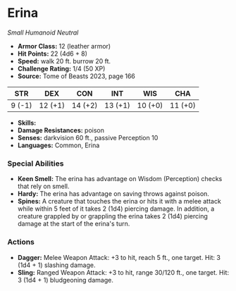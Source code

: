 # Erina

*Small* *Humanoid* *Neutral*

- **Armor Class:** 12 (leather armor)
- **Hit Points:** 22 (4d6 + 8)
- **Speed:** walk 20 ft. burrow 20 ft.
- **Challenge Rating:** 1/4 (50 XP)
- **Source:** Tome of Beasts 2023, page 166

| STR | DEX | CON | INT | WIS | CHA |
| --- | --- | --- | --- | --- | --- |
| 9 (-1) | 12 (+1) | 14 (+2) | 13 (+1) | 10 (+0) | 11 (+0) |

- **Skills:** 
- **Damage Resistances:** poison
- **Senses:** darkvision 60 ft., passive Perception 10
- **Languages:** Common, Erina

### Special Abilities

- **Keen Smell:** The erina has advantage on Wisdom (Perception) checks that rely on smell.
- **Hardy:** The erina has advantage on saving throws against poison.
- **Spines:** A creature that touches the erina or hits it with a melee attack while within 5 feet of it takes 2 (1d4) piercing damage. In addition, a creature grappled by or grappling the erina takes 2 (1d4) piercing damage at the start of the erina's turn.

### Actions

- **Dagger:** Melee Weapon Attack: +3 to hit, reach 5 ft., one target. Hit: 3 (1d4 + 1) slashing damage.
- **Sling:** Ranged Weapon Attack: +3 to hit, range 30/120 ft., one target. Hit: 3 (1d4 + 1) bludgeoning damage.
